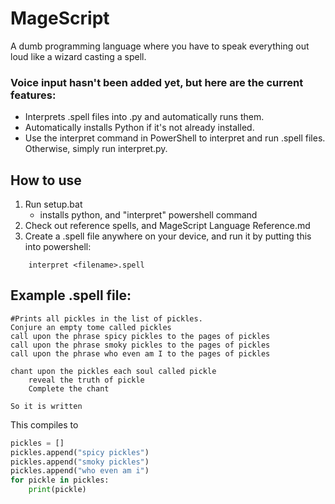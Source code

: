# MageScript  
A dumb programming language where you have to speak everything out loud like a wizard casting a spell.

### Voice input hasn't been added yet, but here are the current features:
- Interprets .spell files into .py and automatically runs them.  
- Automatically installs Python if it's not already installed.  
- Use the interpret command in PowerShell to interpret and run .spell files. Otherwise, simply run interpret.py.

## How to use

1. Run setup.bat
    - installs python, and "interpret" powershell command
2. Check out reference spells, and MageScript Language Reference.md
3. Create a .spell file anywhere on your device, and run it by putting this into powershell:
```
    interpret <filename>.spell
```
## Example .spell file:
```pickle.spell
#Prints all pickles in the list of pickles.
Conjure an empty tome called pickles
call upon the phrase spicy pickles to the pages of pickles
call upon the phrase smoky pickles to the pages of pickles
call upon the phrase who even am I to the pages of pickles

chant upon the pickles each soul called pickle
    reveal the truth of pickle
    Complete the chant

So it is written
```
This compiles to
```pickle.spell.py
pickles = []
pickles.append("spicy pickles")
pickles.append("smoky pickles")
pickles.append("who even am i")
for pickle in pickles:
    print(pickle)
```
